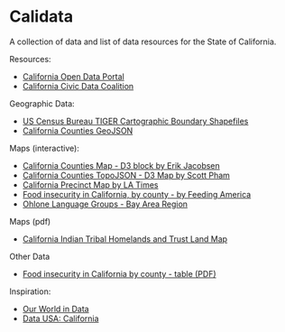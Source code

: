 # Calidata

A collection of data and list of data resources for the State of California.

Resources:
- [California Open Data Portal](https://data.ca.gov)
- [California Civic Data Coalition](http://www.californiacivicdata.org)

Geographic Data:
- [US Census Bureau TIGER Cartographic Boundary Shapefiles](https://www.census.gov/geo/maps-data/data/tiger-cart-boundary.html)
- [California Counties GeoJSON](http://catalog.opendata.city/dataset/california-counties-polygon/resource/6f805645-0836-478d-b168-c1f72d53b4f3)

Maps (interactive):
- [California Counties Map - D3 block by Erik Jacobsen](http://bl.ocks.org/threestory/ed0f322d7bb2e3be8ded)
- [California Counties TopoJSON - D3 Map by Scott Pham](https://github.com/scottpham/california-counties)
- [California Precinct Map by LA Times](https://github.com/datadesk/california-2016-election-precinct-maps)
- [Food insecurity in California, by county - by Feeding America](http://map.feedingamerica.org/county/2015/overall/california)
- [Ohlone Language Groups - Bay Area Region](https://www.google.com/maps/d/viewer?mid=1LWX9UlJ7Uf8hqxkZ25dqqTfYoS8&ll=37.672371829944154%2C-122.16247559687497&z=10)

Maps (pdf)
- [California Indian Tribal Homelands and Trust Land Map](http://www.water.ca.gov/tribal/docs/maps/CaliforniaIndianTribalHomelands24x30_20110719.pdf)

Other Data
- [Food insecurity in California by county - table (PDF)](http://www.feedingamerica.org/hunger-in-america/our-research/map-the-meal-gap/2015/MMG_AllCounties_CDs_MMG_2015_1/CA_AllCounties_CDs_MMG_2015.pdf)

Inspiration:
- [Our World in Data](https://ourworldindata.org)
- [Data USA: California](https://datausa.io/profile/geo/california)
